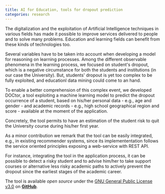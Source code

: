 ```yaml
---
title: AI for Education, tools for dropout prediction
categories: research
---
```


The digitalization and the exploitation of Artificial Intelligence techniques in
various fields has made it possible to improve services delivered to people and
to solve many problems. Education and learning fields can benefit from these
kinds of technologies too.

<!-- è semplice pensare che il fenomeno di abbandono della carriera accademica
occorra quando il processo di apprendimento fallisce. Dobbiamo però essere pronti
a mettere in dubbio questa assunzione. -->

Several variables have to be taken into account when developing a model for
reasoning on learning processes. Among the different observable phenomena in the
learning process, we focused on student's dropout, which is a negative
circumstance for both the students and institutions (in our case the
University). But, students' dropout is yet too complex to be fully exploited,
and educationl data mining could come to an hand.

To enable a better comprehension of this complex event, we developed
DOCtor, a tool exploiting a machine learning model to predict the dropout
occurrence of a student, based on his/her personal data - e.g., age and gender -
and academic records - e.g., high school geographical region and score -
available at the moment of the application.

<!-- Machine learning techniques permit the extraction of meaningful and complex
patterns from a collection of data and we used some of them to find correlations
in data and dropout occurrences. Our tool is trained on data of students
enrolled at the first year at the University of Bologna, but it can be
generalized for similar contexts. Beyond the dropout prediction, the importance
of this tool stays in the possibility of being integrated in other services. For
instance, integrating the tool in the institutions’ web pages, it can be
possible to detect a risky student and to advise him/her to take support courses
or alternative less risky academic paths to actively prevent the dropout since
the earliest stages of the academic career. -->

Concretely, the tool permits to have an estimation of the student risk to quit
the University course during his/her first year.

As a minor contribution we remark that the tool can be easily integrated, e.g.,
in existing recommender systems, since its implemententation follows the service
oriented principles exposing a web-service with REST API.

For instance, integrating the tool in the application process, it can be
possible to detect a risky student and to advise him/her to take support courses
or alternative less risky academic paths to actively prevent the dropout since
the earliest stages of the academic career.

The tool is available _open source_ under the [GNU General Public License
v3.0](https://github.com/spaces-team/DOCtor/blob/master/LICENSE) on
[**GitHub**](https://github.com/spaces-team/doctor).
